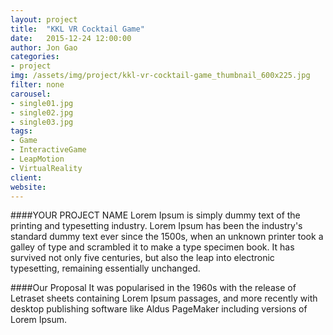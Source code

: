 ```yaml
---
layout: project
title:  "KKL VR Cocktail Game"
date:   2015-12-24 12:00:00
author: Jon Gao
categories:
- project
img: /assets/img/project/kkl-vr-cocktail-game_thumbnail_600x225.jpg
filter: none
carousel:
- single01.jpg
- single02.jpg
- single03.jpg
tags:
- Game
- InteractiveGame
- LeapMotion
- VirtualReality
client:
website:
---
```

####YOUR PROJECT NAME
Lorem Ipsum is simply dummy text of the printing and typesetting industry. Lorem Ipsum has been the industry's standard dummy text ever since the 1500s, when an unknown printer took a galley of type and scrambled it to make a type specimen book. It has survived not only five centuries, but also the leap into electronic typesetting, remaining essentially unchanged.

####Our Proposal
It was popularised in the 1960s with the release of Letraset sheets containing Lorem Ipsum passages, and more recently with desktop publishing software like Aldus PageMaker including versions of Lorem Ipsum.
